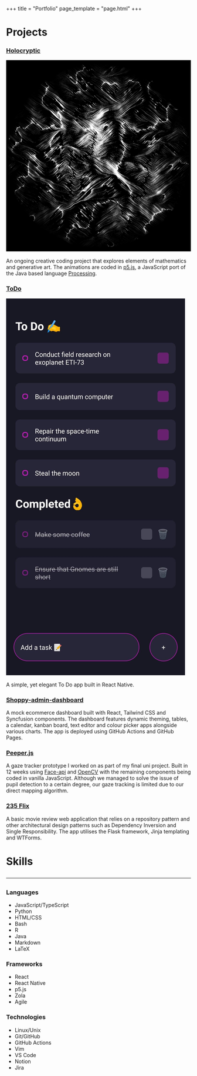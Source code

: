 +++
title = "Portfolio"
page_template = "page.html"
+++

<div class="portfolio">

<div class="projects">

<div class="project">

<h1 class="portfolio-title">Projects</h1>

</div>

<div class="project">

### [Holocryptic](https://holocryptic.xyz)

![Holocryptic - Perlin Alps](/images/projects/PerlinAlps.png)

An ongoing creative coding project that explores elements of mathematics and generative art. The animations are coded in [p5.js](https://p5js.org/), a JavaScript port of the Java based language [Processing](https://processing.org/).

</div>

<div class="project">

### [ToDo](https://github.com/amriarshad/ToDo)

![ToDo](/images/projects/ToDo.jpg)

A simple, yet elegant To Do app built in React Native.

</div>

<div class="project">

### [Shoppy-admin-dashboard](https://amri.dev/shoppy-admin-dashboard/)
A mock ecommerce dashboard built with React, Tailwind CSS and Syncfusion components. The dashboard features dynamic theming, tables, a calendar, kanban board, text editor and colour picker apps alongside various charts. The app is deployed using GitHub Actions and GitHub Pages.

</div>

<div class="project">

### [Peeper.js](https://amri.dev/peeperjs)

A gaze tracker prototype I worked on as part of my final uni project. Built in 12 weeks using [Face-api](https://github.com/justadudewhohacks/face-api.js/) and [OpenCV](https://opencv.org/) with the remaining components being coded in vanilla JavaScript. Although we managed to solve the issue of pupil detection to a certain degree, our gaze tracking is limited due to our direct mapping algorithm.

</div>

<div class="project">

### [235 Flix](https://github.com/amriarshad/235Flix)

A basic movie review web application that relies on a repository pattern and other architectural design patterns such as Dependency Inversion and Single Responsibility. The app utilises the Flask framework, Jinja templating and WTForms.

</div>

</div>

<div class="skills">

<h1 class="portfolio-title">Skills<hr/></h1>

### Languages

- JavaScript/TypeScript
- Python
- HTML/CSS
- Bash
- R
- Java
- Markdown
- LaTeX

### Frameworks

- React
- React Native
- p5.js
- Zola
- Agile

### Technologies

- Linux/Unix
- Git/GitHub
- GitHub Actions
- Vim
- VS Code
- Notion
- Jira

</div>

</div>
